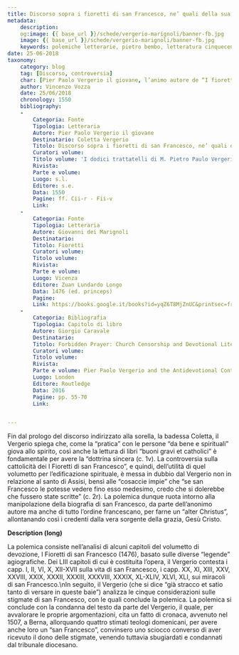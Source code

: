 ```yaml
---
title: Discorso sopra i fioretti di san Francesco, ne’ quali della sua vita et delle sue stigmate si ragiona
metadata:
	description: 
	og:image: {{ base_url }}/schede/vergerio-marignoli/banner-fb.jpg
	image: {{ base_url }}/schede/vergerio-marignoli/banner-fb.jpg
	keywords: polemiche letterarie, pietro bembo, letteratura cinquecento
date: 25-06-2018
taxonomy:
	category: blog
    tag: [Discorso, controversia]
    char: [Pier Paolo Vergerio il giovane, l’animo autore de “I fioretti di san Francesco” (Giovanni dei Marignoli), Coletta Vergerio, san Francesco d'Assisi, santa Chiara d'Assisi]
    author: Vincenzo Vozza
    date: 25/06/2018
    chronology: 1550
    bibliography:
	-
	    Categoria: Fonte
	    Tipologia: Letteraria
	    Autore: Pier Paolo Vergerio il giovane
	    Destinatario: Coletta Vergerio
	    Titolo: Discorso sopra i fioretti di san Francesco, ne’ quali della sua vita et delle sue stigmate si ragiona
	    Curatori volume: 
	    Titolo volume: 'I dodici trattatelli di M. Pietro Paulo Vergerio, Vescovo di Capodistria, fatti poco avanti il suo partire d''Italia.'
	    Rivista: 
	    Parte e volume: 
	    Luogo: s.l.
	    Editore: s.e.
	    Data: 1550
	    Pagine: ff. Cii-r - Fii-v
	    Link: 
	-
	    Categoria: Fonte
	    Tipologia: Letteraria
	    Autore: Giovanni dei Marignoli
	    Destinatario: 
	    Titolo: Fioretti
	    Curatori volume: 
	    Titolo volume: 
	    Rivista: 
	    Parte e volume: 
	    Luogo: Vicenza
	    Editore: Zuan Lundardo Longo
	    Data: 1476 (ed. princeps)
	    Pagine: 
	    Link: https://books.google.it/books?id=yqZ6T8MjZnUC&printsec=frontcover&dq=Cristoforo+Marcello+Rituum+ecclesiasticorum+sive+sacrarum&hl=it&sa=X&ved=0ahUKEwiL04i1j5_cAhWmNpoKHQlQBZYQ6AEIUzAH#v=onepage&q&f=false
	-
	    Categoria: Bibliografia
	    Tipologia: Capitolo di libro
	    Autore: Giorgio Caravale
	    Destinatario: 
	    Titolo: Forbidden Prayer: Church Censorship and Devotional Literature in Renaissance Italy
	    Curatori volume: 
	    Titolo volume: 
	    Rivista: 
	    Parte e volume: Pier Paolo Vergerio and the Antidevotional Controversy
	    Luogo: London
	    Editore: Routledge
	    Data: 2016
	    Pagine: pp. 55-70
	    Link: 


---
```


Fin dal prologo del discorso indirizzato alla sorella, la badessa Coletta, il Vergerio spiega che, come la “pratica” con le persone “da bene e spirituali” giova allo spirito, così anche la lettura di libri “buoni gravi et catholici” è fondamentale per avere la “dottrina sincera (c. 1v). La controversia sulla cattolicità dei I Fioretti di san Francesco”, e quindi, dell’utilità di quel volumetto per l’edificazione spirituale, è messa in dubbio dal Vergerio non in relazione al santo di Assisi, bensì alle “cosaccie impie” che “se san Francesco le potesse vedere fino esso medesimo, credo che si dolerebbe che fussero state scritte” (c. 2r). La polemica dunque ruota intorno alla manipolazione della biografia di san Francesco, da parte dell’anonimo autore ma anche di tutto l’ordine francescano, per farne un “alter Christus”, allontanando così i credenti dalla vera sorgente della grazia, Gesù Cristo.

**Description (long)**

La polemica consiste nell’analisi di alcuni capitoli del volumetto di devozione, I Fioretti di san Francesco (1476), basato sulle diverse “legende” agiografiche. Dei LIII capitoli di cui è costituita l’opera, il Vergerio contesta i capp. I, II, VI, X, XII-XVII sulla vita di san Francesco, i capp. XX, XI, XIII, XXV, XXVIII, XXIX, XXXII, XXXIII, XXXVIII, XXXIX, XL-XLIV, XLVI, XLI, sui miracoli di san Francesco.\nIn seguito, il Vergerio (che si dice “già stracco et satio tanto di versare in queste baie”) analizza le cinque considerazioni sulle stigmate di san Francesco, con le quali conclude la polemica. La polemica si conclude con la condanna del testo da parte del Vergerio, il quale, per avvalorare le proprie argomentazioni, cita un fatto di cronaca, avvenuto nel 1507, a Berna, allorquando quattro stimati teologi domenicani, per avere anche loro un “san Francesco”, convinsero uno sciocco converso di aver ricevuto il dono delle stigmate, venendo tuttavia sbugiardati e condannati dal tribunale diocesano. 


